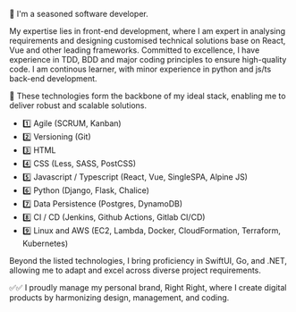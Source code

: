 👋 I'm a seasoned software developer.

My expertise lies in front-end development, where I am expert in analysing requirements and designing customised technical solutions base on React, Vue and other leading frameworks.
Committed to excellence, I have experience in TDD, BDD and major coding principles to ensure high-quality code.
I am continous learner, with minor experience in python and js/ts back-end development.

🚀 These technologies form the backbone of my ideal stack, enabling me to deliver robust and scalable solutions.

- 1️⃣ Agile (SCRUM, Kanban)
- 2️⃣ Versioning (Git)
- 3️⃣ HTML
- 4️⃣ CSS (Less, SASS, PostCSS)
- 5️⃣ Javascript / Typescript (React, Vue, SingleSPA, Alpine JS)
- 6️⃣ Python (Django, Flask, Chalice)
- 7️⃣ Data Persistence (Postgres, DynamoDB)
- 8️⃣ CI / CD (Jenkins, Github Actions, Gitlab CI/CD)
- 9️⃣ Linux and AWS (EC2, Lambda, Docker, CloudFormation, Terraform, Kubernetes)

Beyond the listed technologies, I bring proficiency in SwiftUI, Go, and .NET, allowing me to adapt and excel across diverse project requirements.

✅✅ I proudly manage my personal brand, Right Right, where I create digital products by harmonizing design, management, and coding.
